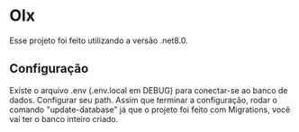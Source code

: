 # Olx

Esse projeto foi feito utilizando a versão .net8.0.

## Configuração
Existe o arquivo .env (.env.local em DEBUG) para conectar-se ao banco de dados. 
Configurar seu path.
Assim que terminar a configuração, rodar o comando "update-database" já que o projeto foi feito com Migrations, você vai ter o banco inteiro criado.
